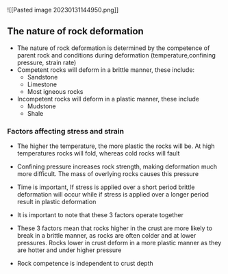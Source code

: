 ![[Pasted image 20230131144950.png]]
## The nature of rock deformation
- The nature of rock deformation is determined by the competence of parent rock and conditions during deformation (temperature,confining pressure, strain rate)
- Competent rocks will deform in a brittle manner, these include:
    - Sandstone
    - Limestone
    - Most igneous rocks
- Incompetent rocks will deform in a plastic manner, these include
    - Mudstone
    - Shale

### Factors affecting stress and strain
- The higher the temperature, the more plastic the rocks will be. At high temperatures rocks will fold, whereas cold rocks will fault
- Confining pressure increases rock strength, making deformation much more difficult. The mass of overlying rocks causes this pressure
- Time is important, If stress is applied over a short period brittle deformation will occur while if stress is applied over a longer period result in plastic deformation

- It is important to note that these 3 factors operate together
- These 3 factors mean that rocks higher in the crust are more likely to break in a brittle manner, as rocks are often colder and at lower pressures. Rocks lower in crust deform in a more plastic manner as they are hotter and under higher pressure
- Rock competence is independent to crust depth